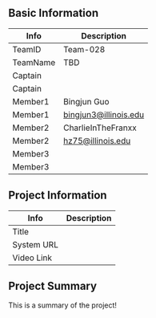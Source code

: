 
## Basic Information

|   Info      |        Description     |
| ----------- | ---------------------- |
| TeamID      |        Team-028        |
| TeamName    |           TBD          |
| Captain     |                        |
| Captain     |                        |
| Member1     |       Bingjun Guo      |
| Member1     | bingjun3@illinois.edu  |
| Member2     |   CharlieInTheFranxx   |
| Member2     |   hz75@illinois.edu    |
| Member3     |                        |
| Member3     |                        |

## Project Information

|   Info      |        Description     |
| ----------- | ---------------------- |
|  Title      |                        |
| System URL  |                        |
| Video Link  |                        |

## Project Summary

This is a summary of the project!

